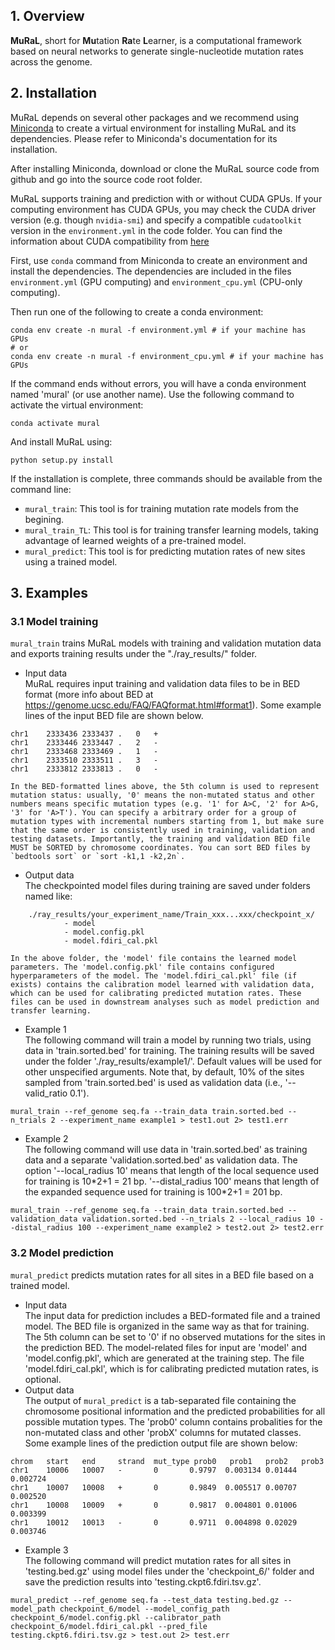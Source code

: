 ## 1. Overview
**MuRaL**, short for **Mu**tation **Ra**te **L**earner, is a computational framework based on neural networks to generate single-nucleotide mutation rates across the genome.
## 2. Installation
MuRaL depends on several other packages and we recommend using [Miniconda](https://docs.conda.io/en/latest/miniconda.html) to create a virtual environment for installing MuRaL and its dependencies. Please refer to Miniconda's documentation for its installation.

After installing Miniconda, download or clone the MuRaL source code from github and go into the source code root folder.

MuRaL supports training and prediction with or without CUDA GPUs. If your computing environment has CUDA GPUs, you may check the CUDA driver version (e.g. though `nvidia-smi`) and specify a compatible `cudatoolkit` version in the `environment.yml` in the code folder. You can find the information about CUDA compatibility from [here](https://docs.nvidia.com/deploy/cuda-compatibility/)

First, use `conda` command from Miniconda to create an environment and install the dependencies. The dependencies are included in the files `environment.yml` (GPU computing) and `environment_cpu.yml` (CPU-only computing). 

Then run one of the following to create a conda environment:
```
conda env create -n mural -f environment.yml # if your machine has GPUs
# or 
conda env create -n mural -f environment_cpu.yml # if your machine has GPUs

```
If the command ends without errors, you will have a conda environment named 'mural' (or use another name). Use the following command to activate the virtual environment:
```
conda activate mural
```
And install MuRaL using:
```
python setup.py install
```

If the installation is complete, three commands should be available from  the command line:
   * `mural_train`: This tool is for training mutation rate models from the begining.
   * `mural_train_TL`: This tool is for training transfer learning models, taking advantage of learned weights of a pre-trained model.
   * `mural_predict`: This tool is for predicting mutation rates of new sites using a trained model.

## 3. Examples
### 3.1 Model training
`mural_train` trains MuRaL models with training and validation mutation data and exports training results under the "./ray_results/" folder.
   * Input data \
   MuRaL requires input training and validation data files to be in BED format (more info about BED at https://genome.ucsc.edu/FAQ/FAQformat.html#format1). Some example lines of the input BED file are shown below.

```
chr1	2333436	2333437	.	0	+ 
chr1	2333446	2333447	.	2	-
chr1	2333468	2333469	.	1	-
chr1	2333510	2333511	.	3	-
chr1	2333812	2333813	.	0	-   
```

    In the BED-formatted lines above, the 5th column is used to represent mutation status: usually, '0' means the non-mutated status and other numbers means specific mutation types (e.g. '1' for A>C, '2' for A>G, '3' for 'A>T'). You can specify a arbitrary order for a group of mutation types with incremental numbers starting from 1, but make sure that the same order is consistently used in training, validation and testing datasets. Importantly, the training and validation BED file MUST be SORTED by chromosome coordinates. You can sort BED files by `bedtools sort` or `sort -k1,1 -k2,2n`.

   * Output data \
   The checkpointed model files during training are saved under folders named like:
```
    ./ray_results/your_experiment_name/Train_xxx...xxx/checkpoint_x/
            - model
            - model.config.pkl
            - model.fdiri_cal.pkl
```
    In the above folder, the 'model' file contains the learned model parameters. The 'model.config.pkl' file contains configured hyperparameters of the model. The 'model.fdiri_cal.pkl' file (if exists) contains the calibration model learned with validation data, which can be used for calibrating predicted mutation rates. These files can be used in downstream analyses such as model prediction and transfer learning.
    
   * Example 1 \
   The following command will train a model by running two trials, using data in 'train.sorted.bed' for training. The training results will be saved under the folder './ray_results/example1/'. Default values will be used for other unspecified arguments. Note that, by default, 10% of the sites sampled from 'train.sorted.bed' is used as validation data (i.e., '--valid_ratio 0.1').
```
mural_train --ref_genome seq.fa --train_data train.sorted.bed --n_trials 2 --experiment_name example1 > test1.out 2> test1.err
```
   * Example 2 \
   The following command will use data in 'train.sorted.bed' as training data and a separate 'validation.sorted.bed' as validation data. The option '--local_radius 10' means that length of the local sequence used for training is 10\*2+1 = 21 bp. '--distal_radius 100' means that length of the expanded sequence used for training is 100\*2+1 = 201 bp.
```
mural_train --ref_genome seq.fa --train_data train.sorted.bed --validation_data validation.sorted.bed --n_trials 2 --local_radius 10 --distal_radius 100 --experiment_name example2 > test2.out 2> test2.err
```

### 3.2 Model prediction
`mural_predict` predicts mutation rates for all sites in a BED file based on a trained model.
   * Input data \
   The input data for prediction includes a BED-formated file and a trained model. The BED file is organized in the same way as that for training. The 5th column can be set to '0' if no observed mutations for the sites in the prediction BED. The model-related files for input are 'model' and 'model.config.pkl', which are generated at the training step. The file 'model.fdiri_cal.pkl', which is for calibrating predicted mutation rates, is optional.
   * Output data \
   The output of `mural_predict` is a tab-separated file containing the chromosome positional information and the predicted probabilities for all possible mutation types. The 'prob0' column contains probalities for the non-mutated class and other 'probX' columns for mutated classes. 
   Some example lines of the prediction output file are shown below:
```
chrom   start   end     strand  mut_type prob0   prob1   prob2   prob3
chr1    10006   10007   -       0       0.9797  0.003134 0.01444 0.002724
chr1    10007   10008   +       0       0.9849  0.005517 0.00707 0.002520
chr1    10008   10009   +       0       0.9817  0.004801 0.01006 0.003399
chr1    10012   10013   -       0       0.9711  0.004898 0.02029 0.003746
```
   
   * Example 3 \
   The following command will predict mutation rates for all sites in 'testing.bed.gz' using model files under the 'checkpoint_6/' folder and save the prediction results into 'testing.ckpt6.fdiri.tsv.gz'.
```
mural_predict --ref_genome seq.fa --test_data testing.bed.gz --model_path checkpoint_6/model --model_config_path checkpoint_6/model.config.pkl --calibrator_path checkpoint_6/model.fdiri_cal.pkl --pred_file testing.ckpt6.fdiri.tsv.gz > test.out 2> test.err
```



   
   
    






